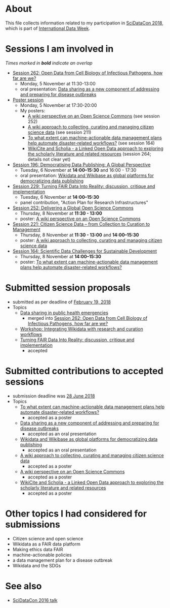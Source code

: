 # About

This file collects information related to my participation in [SciDataCon 2018](https://www.scidatacon.org/IDW2018/), which is part of [International Data Week](http://internationaldataweek.org/programme-overview).

# Sessions I am involved in

*Times marked in **bold** indicate an overlap*

- [Session 262: Open Data from Cell Biology of Infectious Pathogens, how far are we?](https://www.scidatacon.org/IDW2018/sessions/262/)
  - Monday, 5 November at 11:30-13:00
  - oral presentation: [Data sharing as a new component of addressing and preparing for disease outbreaks](https://www.scidatacon.org/IDW2018/sessions/262/paper/853/) 
- [Poster session](https://www.scidatacon.org/IDW2018/posters/)
  - Monday, 5 November at 17:30-20:00
  - My posters: 
    - [A wiki perspective on an Open Science Commons](https://www.scidatacon.org/IDW2018/sessions/252/poster/208/) (see session 252)
    - [A wiki approach to collecting, curating and managing citizen science data](https://www.scidatacon.org/IDW2018/sessions/211/poster/150/) (see session 211)
    - [To what extent can machine-actionable data management plans help automate disaster-related workflows?](https://www.scidatacon.org/IDW2018/sessions/164/poster/141/) (see session 164)
    - [WikiCite and Scholia - a Linked Open Data approach to exploring the scholarly literature and related resources](https://www.scidatacon.org/IDW2018/sessions/264/poster/168/) (session 264; details not clear yet)
- [Session 196: Democratising Data Publishing: A Global Perspective](https://www.scidatacon.org/IDW2018/sessions/196/)
  - Tuesday, 6 November at **14:00–15:30** and 16:00 - 17:30
  - oral presentation: [Wikidata and Wikibase as global platforms for democratizing data publishing](https://www.scidatacon.org/IDW2018/sessions/196/paper/849/)
- [Session 229: Turning FAIR Data Into Reality: discussion, critique and implementation](https://www.scidatacon.org/IDW2018/sessions/229/)
  - Tuesday, 6 November at **14:00–15:30**
  - panel contribution, "Action Plan for Research Infrastructures"
- [Session 252: Delivering a Global Open Science Commons](https://www.scidatacon.org/IDW2018/sessions/252/)
  - Thursday, 8 November at **11:30 - 13:00**
  - poster: [A wiki perspective on an Open Science Commons](https://www.scidatacon.org/IDW2018/sessions/252/poster/208/)
- [Session 221: Citizen Science Data – from Collection to Curation to Management](https://www.scidatacon.org/IDW2018/sessions/211/)
  - Thursday, 8 November at **11:30 - 13:00** and **14:00–15:30**
  - poster: [A wiki approach to collecting, curating and managing citizen science data](https://www.scidatacon.org/IDW2018/sessions/211/poster/150/)
- [Session 164: Scientific Data Challenges for Sustainable Development](https://www.scidatacon.org/IDW2018/sessions/164/)
  - Thursday, 8 November at **14:00–15:30**
  - poster: [To what extent can machine-actionable data management plans help automate disaster-related workflows?](https://www.scidatacon.org/IDW2018/sessions/164/poster/141/)

# Submitted session proposals 

- submitted as per deadline of [February 19, 2018](https://github.com/Daniel-Mietchen/events/issues/321)
- Topics
  - [Data sharing in public health emergencies](SciDataCon-2018-data-sharing.md)
    - merged into [Session 262: Open Data from Cell Biology of Infectious Pathogens, how far are we?](https://www.scidatacon.org/IDW2018/sessions/262/)
  - [Workshop: Integrating Wikidata with research and curation workflows](SciDataCon-2018-Wikidata.md)
  - [Turning FAIR Data Into Reality: discussion, critique and implementation ](https://www.scidatacon.org/IDW2018/sessions/229/)
    - accepted

# Submitted contributions to accepted sessions

- submission deadline was [28 June 2018](https://github.com/Daniel-Mietchen/events/issues/337)
- Topics
  - [To what extent can machine-actionable data management plans help automate disaster-related workflows?](https://github.com/Daniel-Mietchen/events/issues/337#issuecomment-400886404)
    - accepted as a poster
  - [Data sharing as a new component of addressing and preparing for disease outbreaks](https://github.com/Daniel-Mietchen/events/issues/337#issuecomment-400867604)
    - accepted as an oral presentation
  - [Wikidata and Wikibase as global platforms for democratizing data publishing](https://github.com/Daniel-Mietchen/events/issues/337#issuecomment-400858737)
    - accepted as an oral presentation
  - [A wiki approach to collecting, curating and managing citizen science data](https://github.com/Daniel-Mietchen/events/issues/337#issuecomment-400861223)
    - accepted as a poster
  - [A wiki perspective on an Open Science Commons](https://github.com/Daniel-Mietchen/events/issues/337#issuecomment-400864289)
    - accepted as a poster
  - [WikiCite and Scholia - a Linked Open Data approach to exploring the scholarly literature and related resources](https://github.com/Daniel-Mietchen/events/issues/337#issuecomment-400893901)
    - accepted as a poster

# Other topics I had considered for submissions

  - Citizen science and open science
  - Wikidata as a FAIR data platform
  - Making ethics data FAIR
  - machine-actionable policies
  - a data management plan for a disease outbreak
  - Wikidata and the SDGs

# See also

* [SciDataCon 2016 talk](SciDataCon2016.md)
